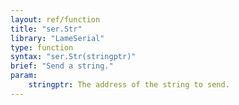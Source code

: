 ```yaml
---
layout: ref/function
title: "ser.Str"
library: "LameSerial"
type: function
syntax: "ser.Str(stringptr)"
brief: "Send a string."
param:
    stringptr: The address of the string to send.
---
```


